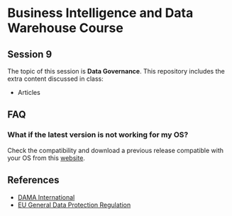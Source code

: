 # Business Intelligence and Data Warehouse Course

## Session 9

The topic of this session is **Data Governance**. This repository includes the extra content discussed in class:

  - Articles

## FAQ

### What if the latest version is not working for my OS?

Check the compatibility and download a previous release compatible with your OS from this [website](https://www.tableau.com/support/releases).

## References

  - [DAMA International](https://dama.org)
  - [EU General Data Protection Regulation ](https://www.eugdpr.org)
